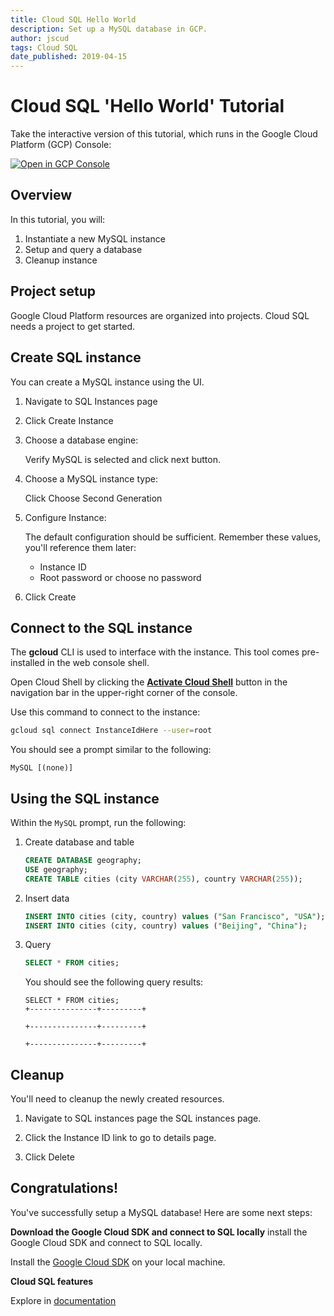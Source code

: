 ```yaml
---
title: Cloud SQL Hello World
description: Set up a MySQL database in GCP.
author: jscud
tags: Cloud SQL
date_published: 2019-04-15
---
```


# Cloud SQL 'Hello World' Tutorial

<walkthrough-alt>
Take the interactive version of this tutorial, which runs in the Google Cloud Platform (GCP) Console:

[![Open in GCP Console](https://walkthroughs.googleusercontent.com/tutorial/resources/open-in-console-button.svg)](https://console.cloud.google.com/getting-started?walkthrough_tutorial_id=sql_mysql_quickstart)

</walkthrough-alt>

## Overview

In this tutorial, you will:

1.  Instantiate a new MySQL instance
2.  Setup and query a database
3.  Cleanup instance

<walkthrough-tutorial-duration duration="10"></walkthrough-tutorial-duration>

## Project setup

Google Cloud Platform resources are organized into projects. Cloud SQL needs a
project to get started.

<walkthrough-project-billing-setup></walkthrough-project-billing-setup>

## Create SQL instance

You can create a MySQL instance using the UI.

1.  Navigate to SQL Instances page
    <walkthrough-menu-navigation sectionId="SQL_SECTION"></walkthrough-menu-navigation>

1.  Click
    <walkthrough-spotlight-pointer spotlightId="sql-zero-state-create-button">
    Create Instance </walkthrough-spotlight-pointer>

1.  Choose a database engine:

    Verify
    <walkthrough-spotlight-pointer spotlightId="sql-mysql-radio-button">MySQL</walkthrough-spotlight-pointer>
    is selected and click
    <walkthrough-spotlight-pointer spotlightId="sql-choose-engine-next">next</walkthrough-spotlight-pointer>
    button.

1.  Choose a MySQL instance type:

    Click <walkthrough-spotlight-pointer spotlightId="sql-second-generation">
    Choose Second Generation </walkthrough-spotlight-pointer>

1.  Configure Instance:

    The default configuration should be sufficient. Remember these values, you'll
    reference them later:

    *   <walkthrough-spotlight-pointer spotlightId="sql-instance-id-input">Instance ID</walkthrough-spotlight-pointer>
    *   <walkthrough-spotlight-pointer spotlightId="sql-root-password-input">Root password</walkthrough-spotlight-pointer> or choose
        <walkthrough-spotlight-pointer spotlightId="sql-root-password-input-nopassword">no password</walkthrough-spotlight-pointer>

1.  Click <walkthrough-spotlight-pointer spotlightId="sql-create-save">Create</walkthrough-spotlight-pointer>

## Connect to the SQL instance

The **gcloud** CLI is used to interface with the instance. This tool comes
pre-installed in the web console shell.

Open Cloud Shell by clicking the
<walkthrough-cloud-shell-icon></walkthrough-cloud-shell-icon>
[**Activate Cloud Shell**][spotlight-open-devshell] button in the navigation bar in the upper-right corner of the console.

Use this command to connect to the instance:

```bash
gcloud sql connect InstanceIdHere --user=root
```

You should see a prompt similar to the following:

```terminal
MySQL [(none)]
```

## Using the SQL instance

Within the `MySQL` prompt, run the following:

1.  Create database and table

    ```sql
    CREATE DATABASE geography;
    USE geography;
    CREATE TABLE cities (city VARCHAR(255), country VARCHAR(255));
    ```

1.  Insert data

    ```sql
    INSERT INTO cities (city, country) values ("San Francisco", "USA");
    INSERT INTO cities (city, country) values ("Beijing", "China");
    ```

1.  Query

    ```sql
    SELECT * FROM cities;
    ```

    You should see the following query results:

    ```terminal
    SELECT * FROM cities;
    +---------------+---------+

    +---------------+---------+

    +---------------+---------+
    ```

## Cleanup

You'll need to cleanup the newly created resources.

1.  Navigate to SQL instances page the SQL instances page.

    <walkthrough-menu-navigation sectionId="SQL_SECTION"></walkthrough-menu-navigation>

1.  Click the <walkthrough-spotlight-pointer spotlightId="sql-instance-detail-link">
    Instance ID</walkthrough-spotlight-pointer> link to go to details page.

1.  Click <walkthrough-spotlight-pointer spotlightId="sql-instance-delete">
    Delete</walkthrough-spotlight-pointer>

## Congratulations!

<walkthrough-conclusion-trophy></walkthrough-conclusion-trophy>

You've successfully setup a MySQL database! Here are some next steps:

**Download the Google Cloud SDK and connect to SQL locally** install the Google
Cloud SDK and connect to SQL locally.

Install the [Google Cloud SDK][cloud-sdk-installer] on your local machine.

[cloud-sdk-installer]: https://cloud.google.com/sdk/downloads#interactive

**Cloud SQL features**

Explore in [documentation][cloud-sql-features-doc]

[cloud-sql-features-doc]: https://cloud.google.com/sql/docs/features
[spotlight-open-devshell]: walkthrough://spotlight-pointer?spotlightId=devshell-activate-button
